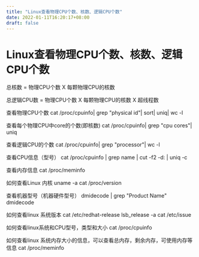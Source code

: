 ```yaml
---
title: "Linux查看物理CPU个数、核数、逻辑CPU个数"
date: 2022-01-11T16:20:17+08:00
draft: false
---
```


# Linux查看物理CPU个数、核数、逻辑CPU个数

总核数 = 物理CPU个数 X 每颗物理CPU的核数

总逻辑CPU数 = 物理CPU个数 X 每颗物理CPU的核数 X 超线程数

查看物理CPU个数
cat /proc/cpuinfo| grep "physical id"| sort| uniq| wc -l

查看每个物理CPU中core的个数(即核数)
cat /proc/cpuinfo| grep "cpu cores"| uniq

查看逻辑CPU的个数
cat /proc/cpuinfo| grep "processor"| wc -l

查看CPU信息（型号）
cat /proc/cpuinfo | grep name | cut -f2 -d: | uniq -c

查看内存信息
cat /proc/meminfo

如何查看Linux 内核
uname -a
cat /proc/version

查看机器型号（机器硬件型号）
dmidecode | grep "Product Name"
dmidecode

如何查看linux 系统版本
cat /etc/redhat-release
lsb_release -a
cat  /etc/issue

如何查看linux系统和CPU型号，类型和大小
cat /proc/cpuinfo

如何查看linux 系统内存大小的信息，可以查看总内存，剩余内存，可使用内存等信息
cat /proc/meminfo
